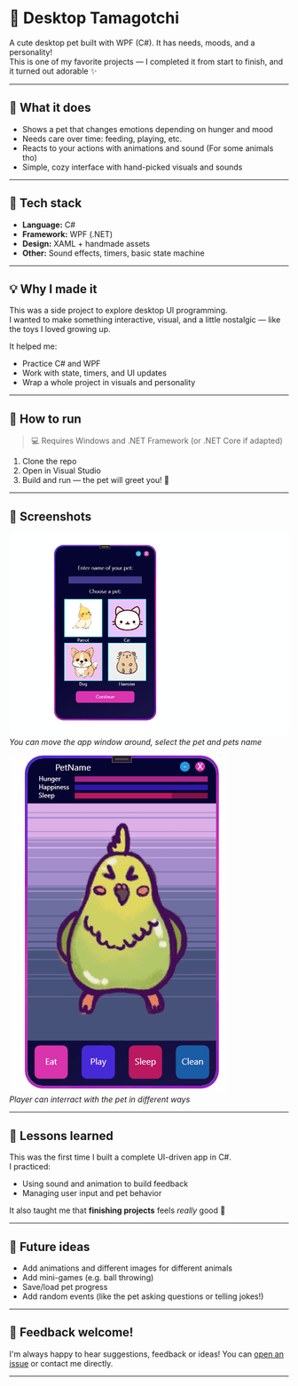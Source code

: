 # 🐾 Desktop Tamagotchi

A cute desktop pet built with WPF (C#). It has needs, moods, and a personality!  
This is one of my favorite projects — I completed it from start to finish, and it turned out adorable ✨

---

## 🎯 What it does

- Shows a pet that changes emotions depending on hunger and mood
- Needs care over time: feeding, playing, etc.
- Reacts to your actions with animations and sound (For some animals tho)
- Simple, cozy interface with hand-picked visuals and sounds

---

## 🧰 Tech stack

- **Language:** C#
- **Framework:** WPF (.NET)
- **Design:** XAML + handmade assets
- **Other:** Sound effects, timers, basic state machine

---

## 💡 Why I made it

This was a side project to explore desktop UI programming.  
I wanted to make something interactive, visual, and a little nostalgic — like the toys I loved growing up.

It helped me:
- Practice C# and WPF
- Work with state, timers, and UI updates
- Wrap a whole project in visuals and personality

---

## 🚀 How to run

> 💻 Requires Windows and .NET Framework (or .NET Core if adapted)

1. Clone the repo  
2. Open in Visual Studio  
3. Build and run — the pet will greet you! 🐣

---

## 📸 Screenshots

![Gif 1](screenshots/MovingSelectPet.gif)  
*You can move the app window around, select the pet and pets name*

![Gif 2](screenshots/playingWithPet.gif)  
*Player can interract with the pet in different ways*

---

## 📝 Lessons learned

This was the first time I built a complete UI-driven app in C#.  
I practiced:
- Using sound and animation to build feedback
- Managing user input and pet behavior

It also taught me that **finishing projects** feels *really* good 💪

---

## 🧸 Future ideas

- Add animations and different images for different animals
- Add mini-games (e.g. ball throwing)
- Save/load pet progress
- Add random events (like the pet asking questions or telling jokes!)

---

## 💬 Feedback welcome!

I'm always happy to hear suggestions, feedback or ideas! You can [open an issue](https://github.com/roukorjerte/Tamagochi/issues/new) or contact me directly.

---
